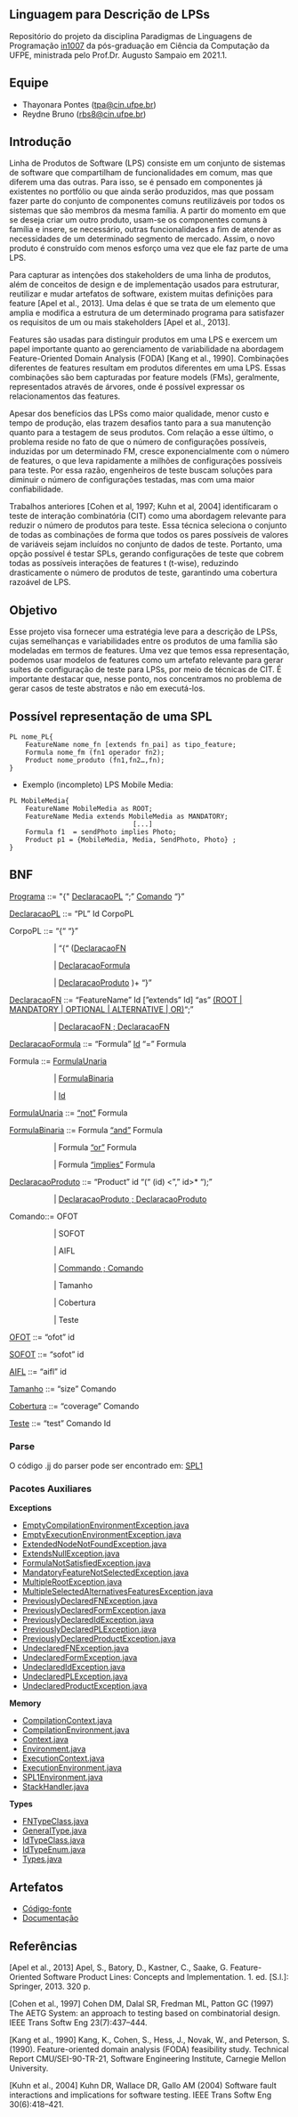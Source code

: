 ## Linguagem para Descrição de LPSs

Repositório do projeto da disciplina Paradigmas de Linguagens de Programação [in1007](https://www.cin.ufpe.br/~in1007/) da pós-graduação em Ciência da Computação da UFPE, ministrada pelo Prof.Dr. Augusto Sampaio em 2021.1.

## Equipe
- Thayonara Pontes (tpa@cin.ufpe.br) 
- Reydne Bruno (rbs8@cin.ufpe.br)

## Introdução

Linha de Produtos de Software (LPS) consiste em um conjunto de sistemas de software que compartilham de funcionalidades em comum, mas que diferem uma das outras. Para isso, se é pensado em componentes já existentes no portfólio ou que ainda serão produzidos, mas que possam fazer parte do conjunto de componentes comuns reutilizáveis por todos os sistemas que são membros da mesma família. A partir do momento em que se deseja criar um outro produto, usam-se os componentes comuns à família e insere, se necessário, outras funcionalidades a fim de atender as necessidades de um determinado segmento de mercado. Assim, o novo produto é construído com menos esforço uma vez que ele faz parte de uma LPS.

Para capturar as intenções dos stakeholders de uma linha de produtos, além de conceitos de design e de implementação usados para estruturar, reutilizar e mudar artefatos de software, existem muitas definições para feature [Apel et al., 2013]. Uma delas é que se trata de um elemento que amplia e modifica a estrutura de um determinado programa para satisfazer os requisitos de um ou mais stakeholders [Apel et al., 2013].

Features são usadas para distinguir produtos em uma LPS e exercem um papel importante quanto ao gerenciamento de variabilidade na abordagem Feature-Oriented Domain Analysis
(FODA) [Kang et al., 1990]. Combinações diferentes de features resultam em produtos diferentes em uma LPS. Essas combinações são bem capturadas por feature models (FMs), geralmente, representados através de árvores, onde é possível expressar os relacionamentos das features.

Apesar dos benefícios das LPSs como maior qualidade, menor custo e tempo de produção, elas trazem desafios tanto para a sua manutenção quanto para a testagem de seus produtos. Com relação a esse último, o problema reside no fato de que o  número de configurações possíveis, induzidas por um determinado FM, cresce exponencialmente com o número de features, o que leva rapidamente a milhões de configurações possíveis para teste. Por essa razão, engenheiros de teste buscam soluções para diminuir o número de configurações testadas, mas com uma maior confiabilidade. 

Trabalhos anteriores [Cohen et al, 1997; Kuhn et al, 2004] identificaram o teste de interação combinatória (CIT) como uma abordagem relevante para reduzir o número de produtos para teste. Essa técnica seleciona o conjunto de todas as combinações de forma que todos os pares possíveis de valores de variáveis ​​sejam incluídos no conjunto de dados de teste. Portanto, uma opção possível é testar SPLs, gerando configurações de teste que cobrem todas as possíveis interações de features t (t-wise), reduzindo drasticamente o número de produtos de teste, garantindo uma cobertura razoável de LPS.

## Objetivo

Esse projeto visa fornecer uma estratégia leve para a descrição de LPSs, cujas semelhanças e variabilidades entre os produtos de uma família são modeladas em termos de features. Uma vez que temos essa representação, podemos usar modelos de features como um artefato relevante para gerar suítes de configuração de teste para LPSs, por meio de técnicas de CIT. É importante destacar que, nesse ponto, nos concentramos no problema de gerar casos de teste abstratos e não em executá-los.

## Possível representação de uma SPL

```
PL nome_PL{
	FeatureName nome_fn [extends fn_pai] as tipo_feature;
	Formula nome_fm (fn1 operador fn2);
	Product nome_produto (fn1,fn2…,fn);
}
```

- Exemplo (incompleto) LPS Mobile Media:
```
PL MobileMedia{
	FeatureName MobileMedia as ROOT;
	FeatureName Media extends MobileMedia as MANDATORY;
						       [...]
	Formula f1  = sendPhoto implies Photo;
	Product p1 = {MobileMedia, Media, SendPhoto, Photo} ;
} 
```

## BNF
[Programa](https://github.com/Thayonara/plp2021_project/blob/master/src/program/Program.java) ::= "{" [DeclaracaoPL](https://github.com/Thayonara/plp2021_project/blob/master/src/declarations/PLDeclaration.java)  “;”  [Comando](https://github.com/Thayonara/plp2021_project/blob/master/src/command/Command.java) “}”

[DeclaracaoPL](https://github.com/Thayonara/plp2021_project/blob/master/src/declarations/PLDeclaration.java) ::= “PL” Id CorpoPL

CorpoPL ::= “{“ “}”	      
<p style="margin-left:60.0pt">
	| “{“ (<a href="https://github.com/Thayonara/plp2021_project/blob/master/src/declarations/FeatureNameDeclaration.java">DeclaracaoFN</a>
</p>

<p style="margin-left:60.0pt">
 	| <a href="https://github.com/Thayonara/plp2021_project/blob/master/src/declarations/FormDeclaration.java">DeclaracaoFormula</a>
</p>

<p style="margin-left:60.0pt">
	| <a href="https://github.com/Thayonara/plp2021_project/blob/master/src/declarations/ProductDeclaration.java">DeclaracaoProduto</a> )+ “}” 
</p>	

	      
[DeclaracaoFN](https://github.com/Thayonara/plp2021_project/blob/master/src/declarations/FeatureNameDeclaration.java) ::= “FeatureName” Id [”extends” Id] “as”
[(ROOT 
| MANDATORY
| OPTIONAL
| ALTERNATIVE 
| OR)](https://github.com/Thayonara/plp2021_project/blob/master/src/types/FNTypeClass.java)“;”

		
<p style="margin-left:60.0pt">
	| <a href="https://github.com/Thayonara/plp2021_project/blob/master/src/declarations/FeatureNameDeclarationList.java">DeclaracaoFN ; DeclaracaoFN</a>
</p>


[DeclaracaoFormula](https://github.com/Thayonara/plp2021_project/blob/master/src/declarations/FormDeclaration.java) ::= “Formula” [Id](https://github.com/Thayonara/plp2021_project/blob/master/src/declarations/Id.java) “=” Formula

Formula ::= [FormulaUnaria](https://github.com/Thayonara/plp2021_project/blob/master/src/formulas/UnaryFormula.java) 
<p style="margin-left:60.0pt">
| <a href="https://github.com/Thayonara/plp2021_project/blob/master/src/formulas/BinaryFormula.java">FormulaBinaria</a> 
</p>
<p style="margin-left:60.0pt">		
| <a href="https://github.com/Thayonara/plp2021_project/blob/master/src/declarations/Id.java">Id</a>
</p>
		
[FormulaUnaria](https://github.com/Thayonara/plp2021_project/blob/master/src/formulas/UnaryFormula.java) ::= [“not”](https://github.com/Thayonara/plp2021_project/blob/master/src/formulas/NotForm.java) Formula 


[FormulaBinaria](https://github.com/Thayonara/plp2021_project/blob/master/src/formulas/BinaryFormula.java) ::= Formula [“and”](https://github.com/Thayonara/plp2021_project/blob/master/src/formulas/AndForm.java) Formula 
<p style="margin-left:60.0pt">
	| Formula <a href="https://github.com/Thayonara/plp2021_project/blob/master/src/formulas/OrForm.java">“or”</a> Formula
</p>
<p style="margin-left:60.0pt">
	| Formula <a href="https://github.com/Thayonara/plp2021_project/blob/master/src/formulas/ImpliesForm.java">“implies”</a> Formula
</p>


[DeclaracaoProduto](https://github.com/Thayonara/plp2021_project/blob/master/src/declarations/ProductDeclaration.java) ::= “Product” id “(“ (id) <”,” id>* “);”
<p style="margin-left:60.0pt">
| <a href="https://github.com/Thayonara/plp2021_project/blob/master/src/declarations/ProductDeclarationList.java">DeclaracaoProduto ; DeclaracaoProduto</a>
</p>

Comando::= OFOT 
<p style="margin-left:60.0pt">
| SOFOT 
</p>
<p style="margin-left:60.0pt">
| AIFL 
</p>
<p style="margin-left:60.0pt">
	| <a href="https://github.com/Thayonara/plp2021_project/blob/master/src/command/Composition.java">Commando ; Comando</a>
</p>
<p style="margin-left:60.0pt">
| Tamanho
</p>
<p style="margin-left:60.0pt">
| Cobertura 
</p>
<p style="margin-left:60.0pt">
| Teste 
</p>


[OFOT](https://github.com/Thayonara/plp2021_project/blob/master/src/command/Ofot.java) ::= “ofot” id 

[SOFOT](https://github.com/Thayonara/plp2021_project/blob/master/src/command/Sofot.java) ::= “sofot” id 

[AIFL](https://github.com/Thayonara/plp2021_project/blob/master/src/command/AIFL.java) ::= “aifl” id 

[Tamanho](https://github.com/Thayonara/plp2021_project/blob/master/src/command/Size.java) ::= “size” Comando

[Cobertura](https://github.com/Thayonara/plp2021_project/blob/master/src/command/Coverage.java) ::= “coverage” Comando

[Teste](https://github.com/Thayonara/plp2021_project/blob/master/src/command/Test.java) ::= “test” Comando Id

### Parse
O código .jj do parser pode ser encontrado em: [SPL1](https://github.com/Thayonara/plp2021_project/blob/master/src/parser/SPL1.jj)

### Pacotes Auxiliares
**Exceptions**
- [EmptyCompilationEnvironmentException.java](https://github.com/Thayonara/plp2021_project/blob/master/src/exceptions/EmptyCompilationEnvironmentException.java)
- [EmptyExecutionEnvironmentException.java](https://github.com/Thayonara/plp2021_project/blob/master/src/exceptions/EmptyExecutionEnvironmentException.java)
- [ExtendedNodeNotFoundException.java](https://github.com/Thayonara/plp2021_project/blob/master/src/exceptions/ExtendedNodeNotFoundException.java)
- [ExtendsNullException.java](https://github.com/Thayonara/plp2021_project/blob/master/src/exceptions/ExtendsNullException.java)
- [FormulaNotSatisfiedException.java](https://github.com/Thayonara/plp2021_project/blob/master/src/exceptions/FormulaNotSatisfiedException.java)
- [MandatoryFeatureNotSelectedException.java](https://github.com/Thayonara/plp2021_project/blob/master/src/exceptions/MandatoryFeatureNotSelectedException.java)
- [MultipleRootException.java](https://github.com/Thayonara/plp2021_project/blob/master/src/exceptions/MultipleRootException.java)
- [MultipleSelectedAlternativesFeaturesException.java](https://github.com/Thayonara/plp2021_project/blob/master/src/exceptions/MultipleSelectedAlternativesFeaturesException.java)
- [PreviouslyDeclaredFNException.java](https://github.com/Thayonara/plp2021_project/blob/master/src/exceptions/PreviouslyDeclaredFNException.java)
- [PreviouslyDeclaredFormException.java](https://github.com/Thayonara/plp2021_project/blob/master/src/exceptions/PreviouslyDeclaredFormException.java)
- [PreviouslyDeclaredIdException.java](https://github.com/Thayonara/plp2021_project/blob/master/src/exceptions/PreviouslyDeclaredIdException.java)
- [PreviouslyDeclaredPLException.java](https://github.com/Thayonara/plp2021_project/blob/master/src/exceptions/PreviouslyDeclaredPLException.java)
- [PreviouslyDeclaredProductException.java](https://github.com/Thayonara/plp2021_project/blob/master/src/exceptions/PreviouslyDeclaredProductException.java)
- [UndeclaredFNException.java](https://github.com/Thayonara/plp2021_project/blob/master/src/exceptions/UndeclaredFNException.java)
- [UndeclaredFormException.java](https://github.com/Thayonara/plp2021_project/blob/master/src/exceptions/UndeclaredFormException.java)
- [UndeclaredIdException.java](https://github.com/Thayonara/plp2021_project/blob/master/src/exceptions/UndeclaredIdException.java)
- [UndeclaredPLException.java](https://github.com/Thayonara/plp2021_project/blob/master/src/exceptions/UndeclaredPLException.java)
- [UndeclaredProductException.java](https://github.com/Thayonara/plp2021_project/blob/master/src/exceptions/UndeclaredProductException.java)

**Memory**
- [CompilationContext.java](https://github.com/Thayonara/plp2021_project/blob/master/src/memory/CompilationContext.java)
- [CompilationEnvironment.java](https://github.com/Thayonara/plp2021_project/blob/master/src/memory/CompilationEnvironment.java)
- [Context.java](https://github.com/Thayonara/plp2021_project/blob/master/src/memory/Context.java)
- [Environment.java](https://github.com/Thayonara/plp2021_project/blob/master/src/memory/Environment.java)
- [ExecutionContext.java](https://github.com/Thayonara/plp2021_project/blob/master/src/memory/ExecutionContext.java)
- [ExecutionEnvironment.java](https://github.com/Thayonara/plp2021_project/blob/master/src/memory/ExecutionEnvironment.java)
- [SPL1Environment.java](https://github.com/Thayonara/plp2021_project/blob/master/src/memory/SPL1Environment.java)
- [StackHandler.java](https://github.com/Thayonara/plp2021_project/blob/master/src/memory/StackHandler.java)

**Types**
- [FNTypeClass.java](https://github.com/Thayonara/plp2021_project/blob/master/src/types/FNTypeClass.java)
- [GeneralType.java](https://github.com/Thayonara/plp2021_project/blob/master/src/types/GeneralType.java)
- [IdTypeClass.java](https://github.com/Thayonara/plp2021_project/blob/master/src/types/IdTypeClass.java)
- [IdTypeEnum.java](https://github.com/Thayonara/plp2021_project/blob/master/src/types/IdTypeEnum.java)
- [Types.java](https://github.com/Thayonara/plp2021_project/blob/master/src/types/Types.java)

## Artefatos 
- [Código-fonte](https://github.com/Thayonara/plp2021_project) 
- [Documentação](https://docs.google.com/document/d/1NzOm_05vPyIB5qSrcTDgCOENDtaVtf2k52ecTTcsk3w/edit?usp=sharing)

## Referências

[Apel et al., 2013] Apel, S., Batory, D., Kastner, C., Saake, G. Feature-Oriented Software Product Lines: Concepts and Implementation. 1. ed. [S.l.]: Springer, 2013. 320 p.

[Cohen et al., 1997] Cohen DM, Dalal SR, Fredman ML, Patton GC (1997) The AETG System: an approach to testing based on combinatorial design. IEEE Trans Softw Eng 23(7):437–444.

[Kang et al., 1990] Kang, K., Cohen, S., Hess, J., Novak, W., and Peterson, S. (1990). Feature-oriented domain analysis (FODA) feasibility study. Technical Report CMU/SEI-90-TR-21, Software Engineering Institute, Carnegie Mellon University.

[Kuhn et al., 2004] Kuhn DR, Wallace DR, Gallo AM (2004) Software fault interactions and implications for software testing. IEEE Trans Softw Eng 30(6):418–421.

